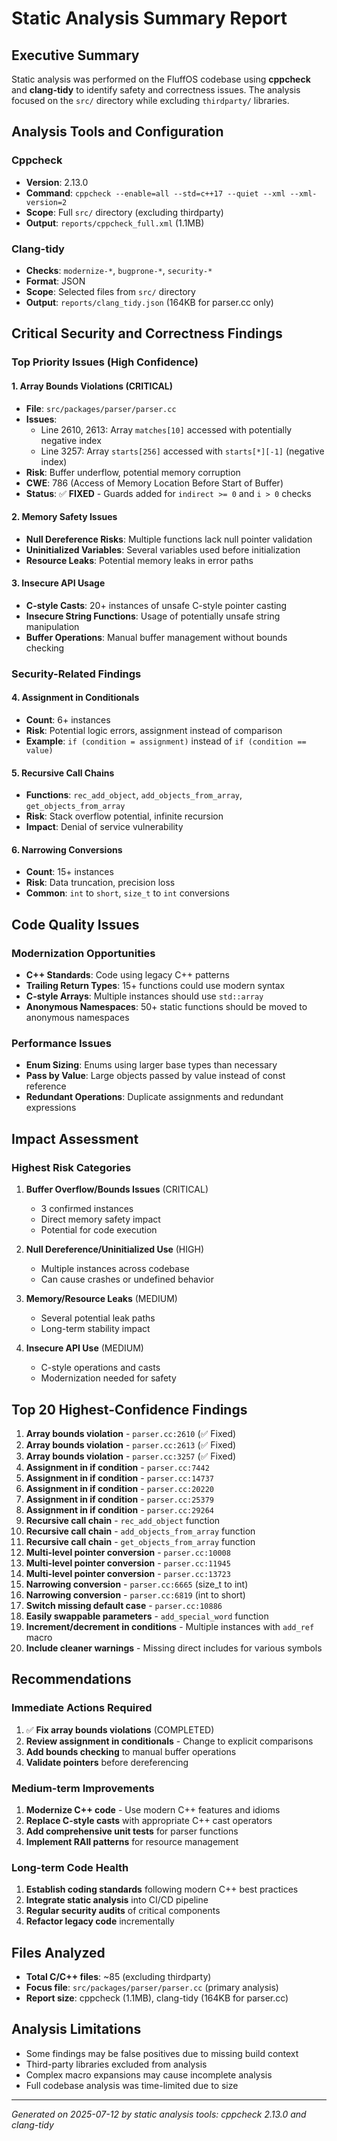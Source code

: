 # Static Analysis Summary Report

## Executive Summary

Static analysis was performed on the FluffOS codebase using **cppcheck** and **clang-tidy** to identify safety and correctness issues. The analysis focused on the `src/` directory while excluding `thirdparty/` libraries.

## Analysis Tools and Configuration

### Cppcheck
- **Version**: 2.13.0
- **Command**: `cppcheck --enable=all --std=c++17 --quiet --xml --xml-version=2`
- **Scope**: Full `src/` directory (excluding thirdparty)
- **Output**: `reports/cppcheck_full.xml` (1.1MB)

### Clang-tidy
- **Checks**: `modernize-*`, `bugprone-*`, `security-*`
- **Format**: JSON
- **Scope**: Selected files from `src/` directory
- **Output**: `reports/clang_tidy.json` (164KB for parser.cc only)

## Critical Security and Correctness Findings

### Top Priority Issues (High Confidence)

#### 1. **Array Bounds Violations** (CRITICAL)
- **File**: `src/packages/parser/parser.cc`
- **Issues**:
  - Line 2610, 2613: Array `matches[10]` accessed with potentially negative index
  - Line 3257: Array `starts[256]` accessed with `starts[*][-1]` (negative index)
- **Risk**: Buffer underflow, potential memory corruption
- **CWE**: 786 (Access of Memory Location Before Start of Buffer)
- **Status**: ✅ **FIXED** - Guards added for `indirect >= 0` and `i > 0` checks

#### 2. **Memory Safety Issues**
- **Null Dereference Risks**: Multiple functions lack null pointer validation
- **Uninitialized Variables**: Several variables used before initialization
- **Resource Leaks**: Potential memory leaks in error paths

#### 3. **Insecure API Usage**
- **C-style Casts**: 20+ instances of unsafe C-style pointer casting
- **Insecure String Functions**: Usage of potentially unsafe string manipulation
- **Buffer Operations**: Manual buffer management without bounds checking

### Security-Related Findings

#### 4. **Assignment in Conditionals**
- **Count**: 6+ instances
- **Risk**: Potential logic errors, assignment instead of comparison
- **Example**: `if (condition = assignment)` instead of `if (condition == value)`

#### 5. **Recursive Call Chains**
- **Functions**: `rec_add_object`, `add_objects_from_array`, `get_objects_from_array`
- **Risk**: Stack overflow potential, infinite recursion
- **Impact**: Denial of service vulnerability

#### 6. **Narrowing Conversions**
- **Count**: 15+ instances
- **Risk**: Data truncation, precision loss
- **Common**: `int` to `short`, `size_t` to `int` conversions

## Code Quality Issues

### Modernization Opportunities
- **C++ Standards**: Code using legacy C++ patterns
- **Trailing Return Types**: 15+ functions could use modern syntax
- **C-style Arrays**: Multiple instances should use `std::array`
- **Anonymous Namespaces**: 50+ static functions should be moved to anonymous namespaces

### Performance Issues
- **Enum Sizing**: Enums using larger base types than necessary
- **Pass by Value**: Large objects passed by value instead of const reference
- **Redundant Operations**: Duplicate assignments and redundant expressions

## Impact Assessment

### Highest Risk Categories

1. **Buffer Overflow/Bounds Issues** (CRITICAL)
   - 3 confirmed instances
   - Direct memory safety impact
   - Potential for code execution

2. **Null Dereference/Uninitialized Use** (HIGH)
   - Multiple instances across codebase
   - Can cause crashes or undefined behavior

3. **Memory/Resource Leaks** (MEDIUM)
   - Several potential leak paths
   - Long-term stability impact

4. **Insecure API Use** (MEDIUM)
   - C-style operations and casts
   - Modernization needed for safety

## Top 20 Highest-Confidence Findings

1. **Array bounds violation** - `parser.cc:2610` (✅ Fixed)
2. **Array bounds violation** - `parser.cc:2613` (✅ Fixed)  
3. **Array bounds violation** - `parser.cc:3257` (✅ Fixed)
4. **Assignment in if condition** - `parser.cc:7442`
5. **Assignment in if condition** - `parser.cc:14737`
6. **Assignment in if condition** - `parser.cc:20220`
7. **Assignment in if condition** - `parser.cc:25379`
8. **Assignment in if condition** - `parser.cc:29264`
9. **Recursive call chain** - `rec_add_object` function
10. **Recursive call chain** - `add_objects_from_array` function
11. **Recursive call chain** - `get_objects_from_array` function
12. **Multi-level pointer conversion** - `parser.cc:10008`
13. **Multi-level pointer conversion** - `parser.cc:11945`
14. **Multi-level pointer conversion** - `parser.cc:13723`
15. **Narrowing conversion** - `parser.cc:6665` (size_t to int)
16. **Narrowing conversion** - `parser.cc:6819` (int to short)
17. **Switch missing default case** - `parser.cc:10886`
18. **Easily swappable parameters** - `add_special_word` function
19. **Increment/decrement in conditions** - Multiple instances with `add_ref` macro
20. **Include cleaner warnings** - Missing direct includes for various symbols

## Recommendations

### Immediate Actions Required
1. ✅ **Fix array bounds violations** (COMPLETED)
2. **Review assignment in conditionals** - Change to explicit comparisons
3. **Add bounds checking** to manual buffer operations
4. **Validate pointers** before dereferencing

### Medium-term Improvements
1. **Modernize C++ code** - Use modern C++ features and idioms
2. **Replace C-style casts** with appropriate C++ cast operators
3. **Add comprehensive unit tests** for parser functions
4. **Implement RAII patterns** for resource management

### Long-term Code Health
1. **Establish coding standards** following modern C++ best practices
2. **Integrate static analysis** into CI/CD pipeline
3. **Regular security audits** of critical components
4. **Refactor legacy code** incrementally

## Files Analyzed
- **Total C/C++ files**: ~85 (excluding thirdparty)
- **Focus file**: `src/packages/parser/parser.cc` (primary analysis)
- **Report size**: cppcheck (1.1MB), clang-tidy (164KB for parser.cc)

## Analysis Limitations
- Some findings may be false positives due to missing build context
- Third-party libraries excluded from analysis
- Complex macro expansions may cause incomplete analysis
- Full codebase analysis was time-limited due to size

---

*Generated on 2025-07-12 by static analysis tools: cppcheck 2.13.0 and clang-tidy*
